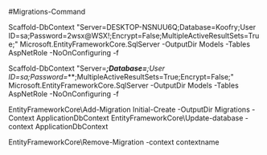 
#Migrations-Command

Scaffold-DbContext "Server=DESKTOP-NSNUU6Q;Database=Koofry;User ID=sa;Password=2wsx@WSX!;Encrypt=False;MultipleActiveResultSets=True;" Microsoft.EntityFrameworkCore.SqlServer -OutputDir Models -Tables AspNetRole -NoOnConfiguring -f

Scaffold-DbContext "Server=****;Database=***;User ID=sa;Password=***;MultipleActiveResultSets=True;Encrypt=False;" Microsoft.EntityFrameworkCore.SqlServer -OutputDir Models -Tables AspNetRole -NoOnConfiguring -f

EntityFrameworkCore\Add-Migration Initial-Create -OutputDir Migrations -Context ApplicationDbContext
EntityFrameworkCore\Update-database -context ApplicationDbContext

EntityFrameworkCore\Remove-Migration -context contextname

